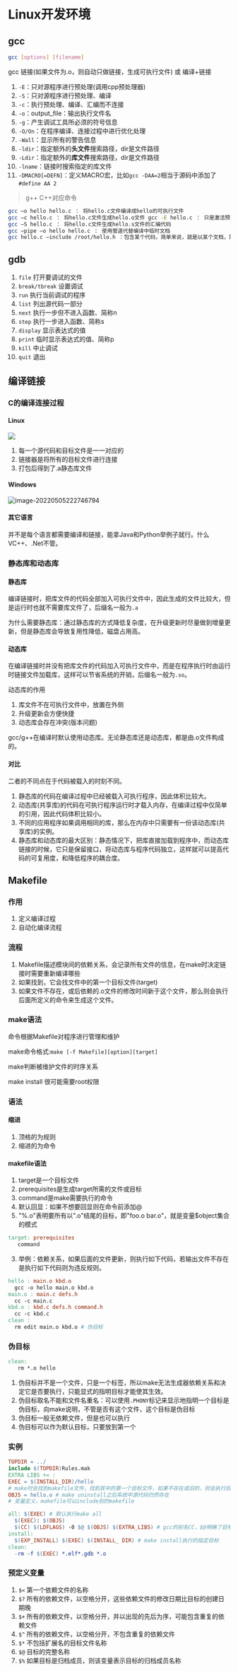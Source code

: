 # Linux开发环境

## gcc

```bash
gcc [options] [filename]
```

gcc 链接(如果文件为.o，则自动只做链接，生成可执行文件) 或 编译+链接

1. `-E`：只对源程序进行预处理(调用cpp预处理器)
2. `-S`：只对源程序进行预处理、编译
3. `-c`：执行预处理、编译、汇编而不连接
4. `-o`：output_file：输出执行文件名
5. `-g`：产生调试工具所必须的符号信息
6. `-O/On`：在程序编译、连接过程中进行优化处理
7. `-Wall`：显示所有的警告信息
8. `-ldir`：指定额外的**头文件**搜索路径，dir是文件路径
9. `-Ldir`：指定额外的**库文件**搜索路径，dir是文件路径
10. `-lname`：链接时搜索指定的库文件
11. `-DMACRO[=DEFN]`：定义MACRO宏，比如`gcc -DAA=2`相当于源码中添加了`#define AA 2`

>  g++ C++对应命令

```sh
gcc –o hello hello.c ： 将hello.c文件编译成hello的可执行文件
gcc –c hello.c ： 将hello.c文件生成hello.o文件 gcc -E hello.c ： 只是激活预处理，不生成文档，需要把它重定向到另外一个文档里
gcc –S hello.c ： 将hello.c文件生成hello.s文件的汇编代码
gcc –pipe –o hello hello.c ： 使用管道代替编译中临时文档
gcc hello.c –include /root/hello.h ：包含某个代码，简单来说，就是以某个文档，需要另外一个文档的时候，就能够用它设定，功能就相当于在代码中使
```

## gdb

1. `file` 打开要调试的文件
2. `break/tbreak` 设置调试
3. `run` 执行当前调试的程序
4. `list` 列出源代码一部分
5. `next` 执行一步但不进入函数、简称n
6. `step` 执行一步进入函数、简称s
7. `display` 显示表达式的值
8. `print` 临时显示表达式的值、简称p
9. `kill` 中止调试
10. `quit` 退出

## 编译链接

### C的编译连接过程

#### Linux

![](https://ydjsir-edu.oss-cn-shanghai.aliyuncs.com/SE3/pictures/3.png)

1. 每一个源代码和目标文件是一一对应的
2. 链接器是将所有的目标文件进行连接
3. 打包后得到了.a静态库文件

#### Windows

![image-20220505222746794](https://ydjsir-edu.oss-cn-shanghai.aliyuncs.com/SE3/pictures/image-20220505222746794.png)



#### 其它语言

并不是每个语言都需要编译和链接，能拿Java和Python举例子就行。什么VC++、.Net不管。

### 静态库和动态库

#### 静态库

编译链接时，把库文件的代码全部加入可执行文件中，因此生成的文件比较大，但是运行时也就不需要库文件了，后缀名一般为`.a`

为什么需要静态库：通过静态库的方式降低复杂度，在升级更新时尽量做到增量更新，但是静态库会导致复用性降低，磁盘占用高。

#### 动态库

在编译链接时并没有把库文件的代码加入可执行文件中，而是在程序执行时由运行时链接文件加载库，这样可以节省系统的开销，后缀名一般为`.so`。

动态库的作用

1. 库文件不在可执行文件中，放置在外侧
2. 升级更新会方便快捷
3. 动态库会存在冲突(版本问题)

gcc/g++在编译时默认使用动态库。无论静态库还是动态库，都是由.o文件构成的。

#### 对比

二者的不同点在于代码被载入的时刻不同。

1. 静态库的代码在编译过程中已经被载入可执行程序，因此体积比较大。
2. 动态库(共享库)的代码在可执行程序运行时才载入内存，在编译过程中仅简单的引用，因此代码体积比较小。
3. 不同的应用程序如果调用相同的库，那么在内存中只需要有一份该动态库(共享库)的实例。
4. 静态库和动态库的最大区别：静态情况下，把库直接加载到程序中，而动态库链接的时候，它只是保留接口，将动态库与程序代码独立，这样就可以提高代码的可复用度，和降低程序的耦合度。

## Makefile

### 作用

1. 定义编译过程
2. 自动化编译流程

### 流程

1. Makefile描述模块间的依赖关系，会记录所有文件的信息，在make时决定链接时需要重新编译哪些
2. 如果找到，它会找文件中的第一个目标文件(target)
3. 如果文件不存在，或后依赖的.o文件的修改时间新于这个文件，那么则会执行后面所定义的命令来生成这个文件。

### make语法

命令根据Makefile对程序进行管理和维护

make命令格式:`make [-f Makefile][option][target]`

make判断被维护文件的时序关系

make install 很可能需要root权限

### 语法

#### 缩进

1. 顶格的为规则
2. 缩进的为命令

#### makefile语法

1. target是一个目标文件
2. prerequisites是生成target所需的文件或目标
3. command是make需要执行的命令
4. 默认回显：如果不想要回显则在命令前添加@
5. "%.o"表明要所有以".o"结尾的目标，即"foo.o bar.o"，就是变量$object集合的模式

```makefile
target: prerequisites
   command
```

3. 举例：依赖关系，如果后面的文件更新，则执行如下代码，若输出文件不存在是执行如下代码则为违反规则。

```makefile
hello : main.o kbd.o
  gcc -o hello main.o kbd.o
main.o : main.c defs.h
  cc -c main.c
kbd.o : kbd.c defs.h command.h
  cc -c kbd.c
clean :
  rm edit main.o kbd.o # 伪目标
```

### 伪目标

```makefile
clean:
   rm *.o hello
```

1. 伪目标并不是一个文件，只是一个标签，所以make无法生成器依赖关系和决定它是否要执行，只能显式的指明目标才能使其生效。
2. 伪目标取名不能和文件名重名：可以使用`.PHONY`标记来显示地指明一个目标是伪目标，向make说明，不管是否有这个文件，这个目标是伪目标
3. 伪目标一般无依赖文件，但是也可以执行
4. 伪目标可以作为默认目标，只要放到第一个

### 实例

```makefile
TOPDIR = ../
include $(TOPDIR)Rules.mak
EXTRA LIBS += :
EXEC = $(INSTALL_DIR)/hello
# make时会找到makefile文件，找到其中的第一个目标文件，如果不存在或旧的，则会执行后面命令来生成hello文件
OBJS = hello.o # make uninstall之后系统中源代码仍然存在
# 变量定义，makefile可以include别的makefile

all: $(EXEC) # 默认执行make all
  $(EXEC): $(OBJS)
  $(CC) $(LDFLAGS) -0 $@ $(OBJS) $(EXTRA_LIBS) # gcc的别名CC，$@明确了目标文件放置位置
install:
  $(EXP_INSTALL) $(EXEC) $(INSTALL_ DIR) # make install执行的指定目标
clean:
  -rm -f $(EXEC) *.elf*.gdb *.o
```

### 预定义变量

1. `$<` 第一个依赖文件的名称
2. `$?` 所有的依赖文件，以空格分开，这些依赖文件的修改日期比目标的创建日期晚
3. `$+` 所有的依赖文件，以空格分开，并以出现的先后为序，可能包含重复的依赖文件
4. `$^` 所有的依赖文件，以空格分开，不包含重复的依赖文件
5. `$*` 不包括扩展名的目标文件名称
6. `$@` 目标的完整名称
7. `$%` 如果目标是归档成员，则该变量表示目标的归档成员名称